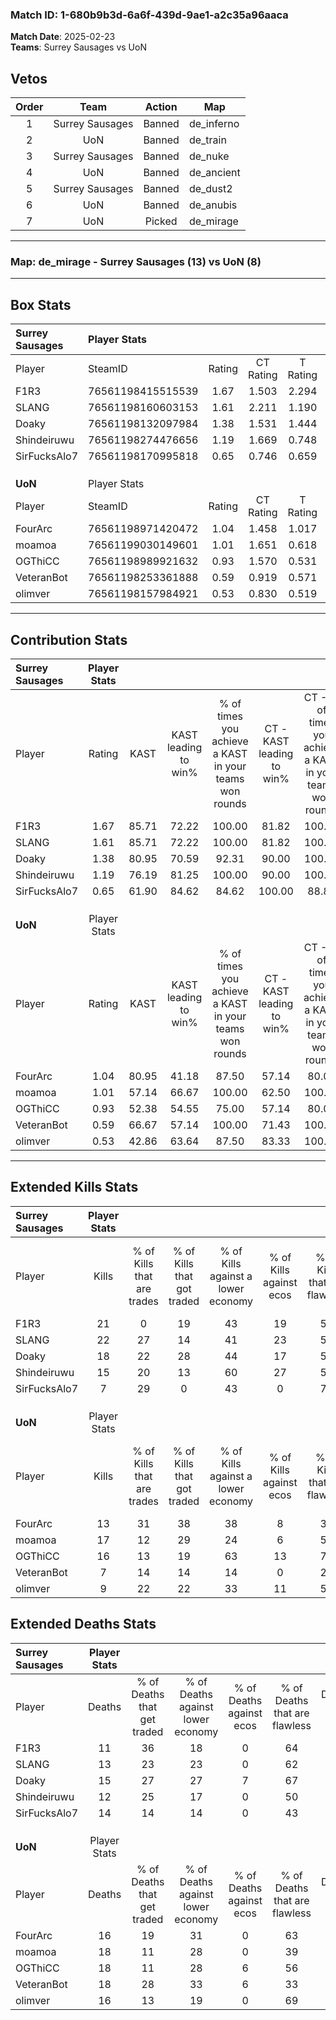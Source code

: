 ### Match ID: 1-680b9b3d-6a6f-439d-9ae1-a2c35a96aaca  
**Match Date**: 2025-02-23  
**Teams**: Surrey Sausages vs UoN  

## Vetos  

| Order | Team | Action | Map |
| :---: | :--: | :----: | --- |
| 1 | Surrey Sausages | Banned | de_inferno |
| 2 | UoN | Banned | de_train |
| 3 | Surrey Sausages | Banned | de_nuke |
| 4 | UoN | Banned | de_ancient |
| 5 | Surrey Sausages | Banned | de_dust2 |
| 6 | UoN | Banned | de_anubis |
| 7 | UoN | Picked | de_mirage |

---  

### **Map**: de_mirage - Surrey Sausages (13) vs UoN (8)  
---  

## Box Stats  

| **Surrey Sausages** | Player Stats      |        |           |          |       |       |       |         |        |      |     |
| :- | :- | :-: | :-: | :-: | :-: | :-: | :-: | :-: | :-: | :-: | :-: |
| Player              | SteamID           | Rating | CT Rating | T Rating | KAST  |  ADR  | Kills | Assists | Deaths | K/D  | HS% |
| F1R3                | 76561198415515539 |  1.67  |   1.503   |  2.294   | 85.71 | 113.1 |  21   |    8    |   11   | 1.91 | 47  |
| SLANG               | 76561198160603153 |  1.61  |   2.211   |  1.190   | 85.71 | 98.7  |  22   |    6    |   13   | 1.69 | 36  |
| Doaky               | 76561198132097984 |  1.38  |   1.531   |  1.444   | 80.95 | 104.8 |  18   |    7    |   15   | 1.20 | 50  |
| Shindeiruwu         | 76561198274476656 |  1.19  |   1.669   |  0.748   | 76.19 | 72.1  |  15   |    5    |   12   | 1.25 | 20  |
| SirFucksAlo7        | 76561198170995818 |  0.65  |   0.746   |  0.659   | 61.90 | 57.4  |   7   |    5    |   14   | 0.50 | 57  |
|                     |                   |        |           |          |       |       |       |         |        |      |     |
|                     |                   |        |           |          |       |       |       |         |        |      |     |
|                     |                   |        |           |          |       |       |       |         |        |      |     |
| **UoN**             | Player Stats      |        |           |          |       |       |       |         |        |      |     |
| Player              | SteamID           | Rating | CT Rating | T Rating | KAST  |  ADR  | Kills | Assists | Deaths | K/D  | HS% |
| FourArc             | 76561198971420472 |  1.04  |   1.458   |  1.017   | 80.95 | 71.4  |  13   |    6    |   16   | 0.81 | 38  |
| moamoa              | 76561199030149601 |  1.01  |   1.651   |  0.618   | 57.14 | 84.9  |  17   |    3    |   18   | 0.94 | 29  |
| OGThiCC             | 76561198989921632 |  0.93  |   1.570   |  0.531   | 52.38 | 81.4  |  16   |    4    |   18   | 0.89 | 12  |
| VeteranBot          | 76561198253361888 |  0.59  |   0.919   |  0.571   | 66.67 | 55.0  |   7   |    8    |   18   | 0.39 | 57  |
| olimver             | 76561198157984921 |  0.53  |   0.830   |  0.519   | 42.86 | 55.6  |   9   |    3    |   16   | 0.56 | 44  |
---  

## Contribution Stats  

| **Surrey Sausages** | Player Stats |       |                      |                                                        |                           |                                                             |                          |                                                            |
| :- | :-: | :-: | :-: | :-: | :-: | :-: | :-: | :-: |
| Player              |    Rating    | KAST  | KAST leading to win% | % of times you achieve a KAST in your teams won rounds | CT - KAST leading to win% | CT - % of times you achieve a KAST in your teams won rounds | T - KAST leading to win% | T - % of times you achieve a KAST in your teams won rounds |
| F1R3                |     1.67     | 85.71 |        72.22         |                         100.00                         |           81.82           |                           100.00                            |          57.14           |                           100.00                           |
| SLANG               |     1.61     | 85.71 |        72.22         |                         100.00                         |           81.82           |                           100.00                            |          57.14           |                           100.00                           |
| Doaky               |     1.38     | 80.95 |        70.59         |                         92.31                          |           90.00           |                           100.00                            |          42.86           |                           75.00                            |
| Shindeiruwu         |     1.19     | 76.19 |        81.25         |                         100.00                         |           90.00           |                           100.00                            |          66.67           |                           100.00                           |
| SirFucksAlo7        |     0.65     | 61.90 |        84.62         |                         84.62                          |          100.00           |                            88.89                            |          60.00           |                           75.00                            |
|                     |              |       |                      |                                                        |                           |                                                             |                          |                                                            |
|                     |              |       |                      |                                                        |                           |                                                             |                          |                                                            |
|                     |              |       |                      |                                                        |                           |                                                             |                          |                                                            |
| **UoN**             | Player Stats |       |                      |                                                        |                           |                                                             |                          |                                                            |
| Player              |    Rating    | KAST  | KAST leading to win% | % of times you achieve a KAST in your teams won rounds | CT - KAST leading to win% | CT - % of times you achieve a KAST in your teams won rounds | T - KAST leading to win% | T - % of times you achieve a KAST in your teams won rounds |
| FourArc             |     1.04     | 80.95 |        41.18         |                         87.50                          |           57.14           |                            80.00                            |          30.00           |                           100.00                           |
| moamoa              |     1.01     | 57.14 |        66.67         |                         100.00                         |           62.50           |                           100.00                            |          75.00           |                           100.00                           |
| OGThiCC             |     0.93     | 52.38 |        54.55         |                         75.00                          |           57.14           |                            80.00                            |          50.00           |                           66.67                            |
| VeteranBot          |     0.59     | 66.67 |        57.14         |                         100.00                         |           71.43           |                           100.00                            |          42.86           |                           100.00                           |
| olimver             |     0.53     | 42.86 |        63.64         |                         87.50                          |           83.33           |                           100.00                            |          40.00           |                           66.67                            |
---  

## Extended Kills Stats  

| **Surrey Sausages** | Player Stats |                            |                            |                                    |                         |                              |                                 |                                       |                    |           |
| :- | :-: | :-: | :-: | :-: | :-: | :-: | :-: | :-: | :-: | :-: |
| Player              |    Kills     | % of Kills that are trades | % of Kills that got traded | % of Kills against a lower economy | % of Kills against ecos | % of Kills that are flawless | % of Kills that are close duels | % of Kills that are assisted by flash | Pistol Round Kills | AWP Kills |
| F1R3                |      21      |             0              |             19             |                 43                 |           19            |              52              |                5                |                   5                   |         7          |     0     |
| SLANG               |      22      |             27             |             14             |                 41                 |           23            |              59              |                9                |                   9                   |         0          |     0     |
| Doaky               |      18      |             22             |             28             |                 44                 |           17            |              50              |                6                |                   0                   |         2          |     3     |
| Shindeiruwu         |      15      |             20             |             13             |                 60                 |           27            |              53              |                0                |                   0                   |         1          |     0     |
| SirFucksAlo7        |      7       |             29             |             0              |                 43                 |            0            |              71              |                0                |                   0                   |         0          |     0     |
|                     |              |                            |                            |                                    |                         |                              |                                 |                                       |                    |           |
|                     |              |                            |                            |                                    |                         |                              |                                 |                                       |                    |           |
|                     |              |                            |                            |                                    |                         |                              |                                 |                                       |                    |           |
| **UoN**             | Player Stats |                            |                            |                                    |                         |                              |                                 |                                       |                    |           |
| Player              |    Kills     | % of Kills that are trades | % of Kills that got traded | % of Kills against a lower economy | % of Kills against ecos | % of Kills that are flawless | % of Kills that are close duels | % of Kills that are assisted by flash | Pistol Round Kills | AWP Kills |
| FourArc             |      13      |             31             |             38             |                 38                 |            8            |              38              |               23                |                   0                   |         0          |     0     |
| moamoa              |      17      |             12             |             29             |                 24                 |            6            |              59              |                6                |                   0                   |         1          |     2     |
| OGThiCC             |      16      |             13             |             19             |                 63                 |           13            |              75              |                0                |                   0                   |         0          |    10     |
| VeteranBot          |      7       |             14             |             14             |                 14                 |            0            |              29              |                0                |                   0                   |         6          |     0     |
| olimver             |      9       |             22             |             22             |                 33                 |           11            |              56              |               11                |                   0                   |         0          |     1     |
## Extended Deaths Stats  

| **Surrey Sausages** | Player Stats |                             |                                   |                          |                               |                            |                           |               |
| :- | :-: | :-: | :-: | :-: | :-: | :-: | :-: | :-: |
| Player              |    Deaths    | % of Deaths that get traded | % of Deaths against lower economy | % of Deaths against ecos | % of Deaths that are flawless | % of Deaths that are close | % of Deaths while blinded | Deaths to AWP |
| F1R3                |      11      |             36              |                18                 |            0             |              64               |             18             |             0             |       1       |
| SLANG               |      13      |             23              |                23                 |            0             |              62               |             0              |             0             |       2       |
| Doaky               |      15      |             27              |                27                 |            7             |              67               |             7              |             0             |       3       |
| Shindeiruwu         |      12      |             25              |                17                 |            0             |              50               |             0              |             0             |       5       |
| SirFucksAlo7        |      14      |             14              |                14                 |            0             |              43               |             14             |             0             |       2       |
|                     |              |                             |                                   |                          |                               |                            |                           |               |
|                     |              |                             |                                   |                          |                               |                            |                           |               |
|                     |              |                             |                                   |                          |                               |                            |                           |               |
| **UoN**             | Player Stats |                             |                                   |                          |                               |                            |                           |               |
| Player              |    Deaths    | % of Deaths that get traded | % of Deaths against lower economy | % of Deaths against ecos | % of Deaths that are flawless | % of Deaths that are close | % of Deaths while blinded | Deaths to AWP |
| FourArc             |      16      |             19              |                31                 |            0             |              63               |             0              |             0             |       1       |
| moamoa              |      18      |             11              |                28                 |            0             |              39               |             6              |             0             |       1       |
| OGThiCC             |      18      |             11              |                28                 |            6             |              56               |             6              |             0             |       0       |
| VeteranBot          |      18      |             28              |                33                 |            6             |              33               |             6              |             6             |       1       |
| olimver             |      16      |             13              |                19                 |            0             |              69               |             6              |            13             |       0       |
